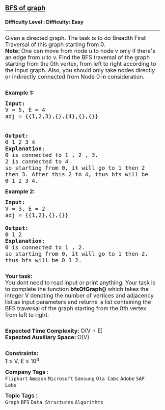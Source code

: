 <h2><a href="https://www.geeksforgeeks.org/problems/bfs-traversal-of-graph/1?page=1&category=Dynamic%20Programming,Recursion,DFS,BFS,Backtracking&company=Microsoft&sortBy=submissions">BFS of graph</a></h2><h3>Difficulty Level : Difficulty: Easy</h3><hr><div class="problems_problem_content__Xm_eO"><p><span style="font-size: 18px;">Given a directed&nbsp;graph. The task is to do Breadth First Traversal of this graph starting from 0.<br><strong>Note: </strong>One can move from node u to node v only if there's an edge from u to v. Find the BFS traversal of the graph starting from the 0th vertex,</span><span style="font-size: 18px;"> from left to right according to the input graph. Also, you should only take nodes directly or indirectly connected from Node 0 in consideration.</span></p>
<p><br><span style="font-size: 18px;"><strong>Example 1:</strong></span></p>
<pre><span style="font-size: 18px;"><strong>Input:<br></strong>V = 5, E = 4<br>adj = {{1,2,3},{},{4},{},{}}<br>
</span><img src="https://media.geeksforgeeks.org/img-practice/PROD/addEditProblem/700217/Web/Other/e0eb5630-5d6c-493a-9b1e-d16d40f10b01_1685086421.png" alt=""><span style="font-size: 18px;">
<strong>Output:</strong> <br>0 1 2 3 4
<strong>Explanation</strong>: 
0 is connected to 1 , 2 , 3.
2 is connected to 4.
so starting from 0, it will go to 1 then 2
then 3. After this 2 to 4, thus bfs will be
0 1 2 3 4.</span>
</pre>
<p><span style="font-size: 18px;"><strong>Example 2:</strong></span></p>
<pre><span style="font-size: 18px;"><strong>Input:<br></strong>V = 3, E = 2<br>adj = {{1,2},{},{}}
</span><img src="https://media.geeksforgeeks.org/img-practice/PROD/addEditProblem/700217/Web/Other/001e9e35-da68-4024-b1d3-e34944188a1e_1685086422.png" alt=""><span style="font-size: 18px;">
<strong>Output:</strong> <br>0 1 2
<strong>Explanation</strong>:
0 is connected to 1 , 2.
so starting from 0, it will go to 1 then 2,
thus bfs will be 0 1 2. </span>
</pre>
<p><br><span style="font-size: 18px;"><strong>Your task:</strong><br>You dont need to read input or print anything. Your task is to complete the function&nbsp;<strong>bfsOfGraph()</strong>&nbsp;which takes the integer V denoting the number of vertices and adjacency list as input parameters and returns </span>&nbsp;<span style="font-size: 18px;">a list containing the BFS traversal of the graph starting from the 0th vertex from left to right.</span></p>
<p><br><span style="font-size: 18px;"><strong>Expected Time Complexity:&nbsp;</strong>O(V + E)<br><strong>Expected Auxiliary Space:&nbsp;</strong>O(V)</span></p>
<p><br><span style="font-size: 18px;"><strong>Constraints:</strong><br>1 ≤ V, E ≤ 10<sup>4</sup></span></p></div><p><span style=font-size:18px><strong>Company Tags : </strong><br><code>Flipkart</code>&nbsp;<code>Amazon</code>&nbsp;<code>Microsoft</code>&nbsp;<code>Samsung</code>&nbsp;<code>Ola Cabs</code>&nbsp;<code>Adobe</code>&nbsp;<code>SAP Labs</code>&nbsp;<br><p><span style=font-size:18px><strong>Topic Tags : </strong><br><code>Graph</code>&nbsp;<code>BFS</code>&nbsp;<code>Data Structures</code>&nbsp;<code>Algorithms</code>&nbsp;